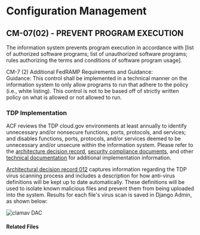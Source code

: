 # Configuration Management
## CM-07(02) - PREVENT PROGRAM EXECUTION 

The information system prevents program execution in accordance with [list of authorized software programs; list of unauthorized software programs; rules authorizing the terms and conditions of software program usage].  

CM-7 (2) Additional FedRAMP Requirements and Guidance:  
Guidance: This control shall be implemented in a technical manner on the information system to only allow programs to run that adhere to the policy (i.e., white listing).  This control is not to be based off of strictly written policy on what is allowed or not allowed to run.  

### TDP Implementation
ACF reviews the TDP cloud.gov environments at least annually to identify unnecessary and/or nonsecure functions, ports, protocols, and services; and disables functions, ports, protocols, and/or services deemed to be unnecessary and/or unsecure within the information system.  Please refer to the [architecture decision record](../../../Technical-Documentation/Architecture-Decision-Record/), [security compliance documents](https://github.com/HHS/TANF-app/tree/main/docs/Security-Compliance), and other [technical documentation](https://github.com/HHS/TANF-app/tree/main/docs/Technical-Documentation) for additional implementation information.

[Architectural decision record 012](../../../Technical-Documentation/Architecture-Decision-Record/012-antivirus-strategy.md) captures information regarding the TDP virus scanning process and includes a description for how anti-virus definitions will be kept up to date automatically. These definitions will be used to isolate known malicious files and prevent them from being uploaded into the system. Results for each file's virus scan is saved in Django Admin, as shown below:

![clamav DAC](images/clamavcm7.PNG)

#### Related Files

